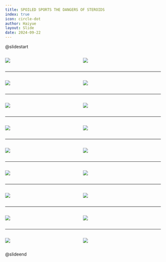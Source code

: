 ```yaml
---
title: SPOILED SPORTS THE DANGERS OF STEROIDS
index: true
icon: circle-dot
author: Haiyue
layout: Slide
date: 2024-09-22
---
```

 
@slidestart

<div style="display:flex">
<div style="flex:1">

![](https://raw.githubusercontent.com/yclord/reading/refs/heads/master/english/Level-Y/SPOILED%20SPORTS%20THE%20DANGERS%20OF%20STEROIDS/001.webp)
</div>
<div style="flex:1">

![](https://raw.githubusercontent.com/yclord/reading/refs/heads/master/english/Level-Y/SPOILED%20SPORTS%20THE%20DANGERS%20OF%20STEROIDS/002.webp)
</div>
</div>

---

<div style="display:flex">
<div style="flex:1">

![](https://raw.githubusercontent.com/yclord/reading/refs/heads/master/english/Level-Y/SPOILED%20SPORTS%20THE%20DANGERS%20OF%20STEROIDS/003.webp)
</div>
<div style="flex:1">

![](https://raw.githubusercontent.com/yclord/reading/refs/heads/master/english/Level-Y/SPOILED%20SPORTS%20THE%20DANGERS%20OF%20STEROIDS/004.webp)
</div>
</div>

---

<div style="display:flex">
<div style="flex:1">

![](https://raw.githubusercontent.com/yclord/reading/refs/heads/master/english/Level-Y/SPOILED%20SPORTS%20THE%20DANGERS%20OF%20STEROIDS/005.webp)
</div>
<div style="flex:1">

![](https://raw.githubusercontent.com/yclord/reading/refs/heads/master/english/Level-Y/SPOILED%20SPORTS%20THE%20DANGERS%20OF%20STEROIDS/006.webp)
</div>
</div>

---

<div style="display:flex">
<div style="flex:1">

![](https://raw.githubusercontent.com/yclord/reading/refs/heads/master/english/Level-Y/SPOILED%20SPORTS%20THE%20DANGERS%20OF%20STEROIDS/007.webp)
</div>
<div style="flex:1">

![](https://raw.githubusercontent.com/yclord/reading/refs/heads/master/english/Level-Y/SPOILED%20SPORTS%20THE%20DANGERS%20OF%20STEROIDS/008.webp)
</div>
</div>

---

<div style="display:flex">
<div style="flex:1">

![](https://raw.githubusercontent.com/yclord/reading/refs/heads/master/english/Level-Y/SPOILED%20SPORTS%20THE%20DANGERS%20OF%20STEROIDS/009.webp)
</div>
<div style="flex:1">

![](https://raw.githubusercontent.com/yclord/reading/refs/heads/master/english/Level-Y/SPOILED%20SPORTS%20THE%20DANGERS%20OF%20STEROIDS/010.webp)
</div>
</div>

---

<div style="display:flex">
<div style="flex:1">

![](https://raw.githubusercontent.com/yclord/reading/refs/heads/master/english/Level-Y/SPOILED%20SPORTS%20THE%20DANGERS%20OF%20STEROIDS/011.webp)
</div>
<div style="flex:1">

![](https://raw.githubusercontent.com/yclord/reading/refs/heads/master/english/Level-Y/SPOILED%20SPORTS%20THE%20DANGERS%20OF%20STEROIDS/012.webp)
</div>
</div>

---

<div style="display:flex">
<div style="flex:1">

![](https://raw.githubusercontent.com/yclord/reading/refs/heads/master/english/Level-Y/SPOILED%20SPORTS%20THE%20DANGERS%20OF%20STEROIDS/013.webp)
</div>
<div style="flex:1">

![](https://raw.githubusercontent.com/yclord/reading/refs/heads/master/english/Level-Y/SPOILED%20SPORTS%20THE%20DANGERS%20OF%20STEROIDS/014.webp)
</div>
</div>

---

<div style="display:flex">
<div style="flex:1">

![](https://raw.githubusercontent.com/yclord/reading/refs/heads/master/english/Level-Y/SPOILED%20SPORTS%20THE%20DANGERS%20OF%20STEROIDS/015.webp)
</div>
<div style="flex:1">

![](https://raw.githubusercontent.com/yclord/reading/refs/heads/master/english/Level-Y/SPOILED%20SPORTS%20THE%20DANGERS%20OF%20STEROIDS/016.webp)
</div>
</div>

---

<div style="display:flex">
<div style="flex:1">

![](https://raw.githubusercontent.com/yclord/reading/refs/heads/master/english/Level-Y/SPOILED%20SPORTS%20THE%20DANGERS%20OF%20STEROIDS/017.webp)
</div>
<div style="flex:1">

![](https://raw.githubusercontent.com/yclord/reading/refs/heads/master/english/Level-Y/SPOILED%20SPORTS%20THE%20DANGERS%20OF%20STEROIDS/018.webp)
</div>
</div>

@slideend